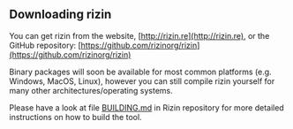 ## Downloading rizin

You can get rizin from the website, [http://rizin.re](http://rizin.re),
or the GitHub repository: [https://github.com/rizinorg/rizin](https://github.com/rizinorg/rizin)

Binary packages will soon be available for most common platforms (e.g. Windows, MacOS, Linux), however you can still compile rizin yourself for many other architectures/operating systems.

Please have a look at file [BUILDING.md](https://github.com/rizinorg/rizin/blob/dev/BUILDING.md) in Rizin repository for more detailed instructions on how to build the tool.